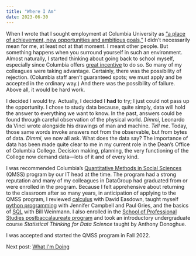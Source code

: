 ```yaml
---
title: "Where I Am"
date: 2023-06-30
---
```

<p>When I wrote that I sought employment at Columbia University as <a href="https://mf3321.github.io/2023/06/16/Where-Ive-Been.html">“a place of achievement, new opportunities and ambitious goals,”</a> I didn’t necessarily mean for me, at least not at that moment. I meant other people. But something happens when you surround yourself in such an environment. Almost naturally, I started thinking about going back to school myself, especially since Columbia offers <a href="https://humanresources.columbia.edu/officers-tuition-exemption">great incentive</a> to do so. So many of my colleagues were taking advantage.
Certainly, there was the possibility of rejection. (Columbia staff aren’t guaranteed spots; we must apply and be accepted in the ordinary way.) And there was the possibility of failure. Above all, it would be hard work.</p>
<p>I decided I would try. Actually, I decided I <b>had</b> to try; I just could not pass up the opportunity. I chose to study data because, quite simply, data will hold the answer to everything we want to know. In the past, answers could be found through careful observation of the physical world. <i>Dimmi</i>, Leonardo da Vinci wrote alongside his drawings of man and machine. <i>Tell me</i>. Today, those same words invoke answers not from the observable, but from bytes of data. <i>Dimmi</i>, we now all ask. What does the data say? The importance of data has been made quite clear to me in my current role in the Dean’s Office of Columbia College. Decision making, planning, the very functioning of the College now demand data—lots of it and of every kind.</p>
<p>I was recommended Columbia’s <a href="https://www.qmss.columbia.edu/">Quantitative Methods in Social Sciences</a> (QMSS) program by our IT head at the time. The program had a strong reputation and many of my colleagues in DataGroup had graduated from or were enrolled in the program. Because I felt apprehensive about returning to the classroom after so many years, in anticipation of applying to the QMSS program, I reviewed <a href="https://www.coursera.org/learn/introduction-to-calculus">calculus</a> with David Easdown, taught myself <a href="https://www.coursera.org/learn/learn-to-program">python programming</a> with Jennifer Campbell and Paul Gries, and the basics of <a href="https://j.bw.org/lil-sql">SQL</a> with Bill Weinmann. I also enrolled in the <a href="https://sps.columbia.edu/academics/postbaccalaureate-studies">School of Professional Studies postbaccalaureate program</a> and took an introductory undergraduate course <i>Statistical Thinking for Data Science</i> taught by Anthony Donoghue.</p>
<p>I was accepted and started the QMSS program in Fall 2022.</p>
Next post: <a href="https://mf3321.github.io/2023/07/14/What-Im-Doing.html">What I'm Doing</a>
